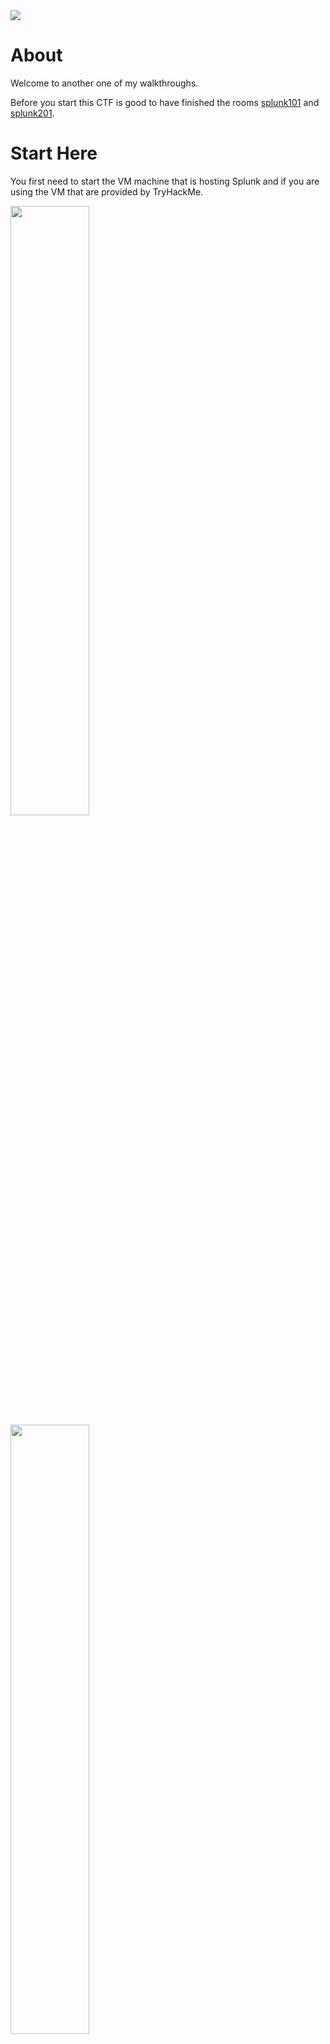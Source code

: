 <img src="Media/Investigating with Splunk/splunk_0.jpg" >

<h1>About</h1>

Welcome to another one of my walkthroughs.

Before you start this CTF is good to have finished the rooms  [splunk101](https://tryhackme.com/room/splunk101) and [splunk201](https://tryhackme.com/room/splunk201).

# Start Here

You first need to start the VM machine that is hosting Splunk and if you are using the VM that are provided by TryHackMe.

<img src="Media/Investigating with Splunk/splunk_1.jpg" height=50% width=50% >

<img src="Media/Investigating with Splunk/splunk_2.jpg" height=50% width=50% >

<<<<<<< HEAD
Also for your own convenience you can use a separate tab for the AttackBox by doing the following:
=======
Also for your own convenience you can use a seperate tab for the AttackBox by doing the following:
>>>>>>> c109d764ac94066d866325fe8f034ac090c5568c

1. Click on the View in full screen at the bottom left of the AttackBox screen.

    <img src="Media/Investigating with Splunk/splunk_3.jpg" height=50% width=50% >

2. Now a new tab will open with the VM and you can close the split screen by clicking on exit split view. You now have 2 tabs one with the questions and one with the VM.
    
    <img src="Media/Investigating with Splunk/splunk_4.jpg" height=50% width=50% >

3. When the machines are running you just press the search button.
    
    <img src="Media/Investigating with Splunk/splunk_5.jpg" height=50% width=50% >
4. Now you must type where the ingested logs are `index="main"`
   
    <img src="Media/Investigating with Splunk/splunk_6.jpg" height=50% width=50% >

<h2> Answers </h2>

### How many events were collected and Ingested in the index main?

You will just need to filter the search time frame to All time. Then the answer is the total amount of events.

<img src="Media/Investigating with Splunk/splunk_7.jpg" height=50% width=50% >

### On one of the infected hosts, the adversary was successful in creating a backdoor user. What is the new username?

With some help of google you can search which EvenID is used when a Windows account is created. Just to help you out is `EventID="4720"`. If we use it as a search parameters we get the following.

<img src="Media/Investigating with Splunk/splunk_11.jpg" height=50% width=50% >

Just pay attention that the name is using leek.

### On the same host, a registry key was also updated regarding the new backdoor user. What is the full path of that registry key?

With some help of google you can search which EvenID is used when a RegistryKey is updated. Just to help you out is `EventID="13"`. We already know the user so we can use both of them as search parameters.

<img src="Media/Investigating with Splunk/splunk_9.jpg" height=50% width=50% >
<img src="Media/Investigating with Splunk/splunk_10.jpg" height=50% width=50% >

### Examine the logs and identify the user that the adversary was trying to impersonate.

Just leave only the basic filter `index="main"` You can click on the interesting fields --> Users. Then you will see a name that looks a lot like the name of question 1.

 <img src="Media/Investigating with Splunk/splunk_8.jpg" height=50% width=50% >

### What is the command used to add a backdoor user from a remote computer?

Now, Windows is always adds a log with EventId="1" for every new command that is being executed. So by adding this in the filter we get about 19 returned processes. On the left panel you can find the CommandLine if you click on it and read the commands you can find out the one we are looking for.

<img src="Media/Investigating with Splunk/splunk_12.jpg" height=50% width=50% >

### How many times was the login attempt from the backdoor user observed during the investigation?

Just use the user name on the filter `User=A1berto`. Then you can find out how many times he tried to login.

<img src="Media/Investigating with Splunk/splunk_13.jpg" height=50% width=50% >

### What is the name of the infected host on which suspicious Powershell commands were executed?

Add as filter powershell, you can find it on the 1st event of the list.

<img src="Media/Investigating with Splunk/splunk_14.jpg" height=50% width=50% >


### PowerShell logging is enabled on this device. How many events were logged for the malicious PowerShell execution?
Searching again we find that the EventID for PowerShell Operational Log for Command Invocation is 4103. We use it as a filter and then we get the result we are looking for.


<img src="Media/Investigating with Splunk/splunk_15.jpg" height=50% width=50% >

### An encoded Powershell script from the infected host initiated a web request. What is the full URL?

Now this is a hard one, 1st you need to Decode the Base64 string you can find in the event we were looking for before.

I used [CyberChef](https://gchq.github.io/CyberChef/), for the 1st decoding but it is obfuscated and we will have to make some analytical digging.

<img src="Media/Investigating with Splunk/splunk_16.jpg" height=50% width=50% >

As you can see CyberChef is not really easy to read so I used a basic text editor to help me out. There is again a Base64 string and when we use again CyberChef FromBase64 IP : http:10.10.10.5 then we can now add the /news.php we see in the text. 

<img src="Media/Investigating with Splunk/splunk_17.jpg" height=50% width=50% >

Next stop is to Defang this in CyberChef. In the Process use everything otherwise you will not have the correct answer for the last question.


<img src="Media/Investigating with Splunk/splunk_18.jpg" height=50% width=50% >

You can see the answer to the last question at the Output.


<h2>Congratulations</h2>

If you have any suggestions please feel free to contact me.
